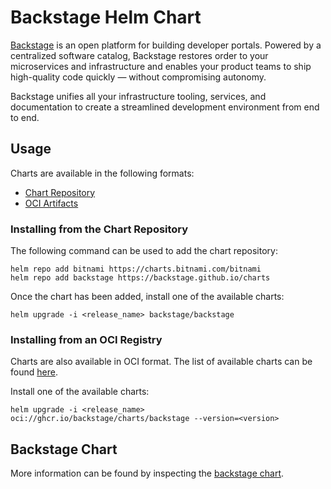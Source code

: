 # Backstage Helm Chart

[Backstage](https://backstage.io) is an open platform for building developer portals. Powered by a centralized software catalog, Backstage restores order to your microservices and infrastructure and enables your product teams to ship high-quality code quickly — without compromising autonomy.

Backstage unifies all your infrastructure tooling, services, and documentation to create a streamlined development environment from end to end.

## Usage

Charts are available in the following formats:

* [Chart Repository](https://helm.sh/docs/topics/chart_repository/)
* [OCI Artifacts](https://helm.sh/docs/topics/registries/)

### Installing from the Chart Repository

The following command can be used to add the chart repository:

```console
helm repo add bitnami https://charts.bitnami.com/bitnami
helm repo add backstage https://backstage.github.io/charts
```

Once the chart has been added, install one of the available charts:

```console
helm upgrade -i <release_name> backstage/backstage
```

### Installing from an OCI Registry

Charts are also available in OCI format. The list of available charts can be found [here](https://github.com/orgs/backstage/packages?repo_name=charts).

Install one of the available charts:

```shell
helm upgrade -i <release_name> oci://ghcr.io/backstage/charts/backstage --version=<version>
```

## Backstage Chart

More information can be found by inspecting the [backstage chart](charts/backstage).
